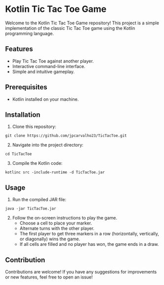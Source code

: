 # Kotlin Tic Tac Toe Game

Welcome to the Kotlin Tic Tac Toe Game repository! This project is a simple implementation of the classic Tic Tac Toe game using the Kotlin programming language.

## Features

- Play Tic Tac Toe against another player.
- Interactive command-line interface.
- Simple and intuitive gameplay.

## Prerequisites

- Kotlin installed on your machine.

## Installation

1. Clone this repository:

```
git clone https://github.com/jpcarvalho23/TicTacToe.git
```

2. Navigate into the project directory:

```
cd TicTacToe
```

3. Compile the Kotlin code:

```
kotlinc src -include-runtime -d TicTacToe.jar
```

## Usage

1. Run the compiled JAR file:

```
java -jar TicTacToe.jar
```

2. Follow the on-screen instructions to play the game.
   - Choose a cell to place your marker.
   - Alternate turns with the other player.
   - The first player to get three markers in a row (horizontally, vertically, or diagonally) wins the game.
   - If all cells are filled and no player has won, the game ends in a draw.

## Contribution

Contributions are welcome! If you have any suggestions for improvements or new features, feel free to open an issue!
